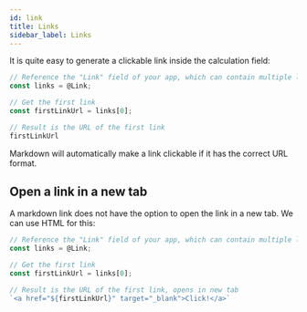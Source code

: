 ```yaml
---
id: link
title: Links
sidebar_label: Links
---
```


It is quite easy to generate a clickable link inside the calculation field:

```ts
// Reference the "Link" field of your app, which can contain multiple links
const links = @Link;

// Get the first link
const firstLinkUrl = links[0];

// Result is the URL of the first link
firstLinkUrl
```

Markdown will automatically make a link clickable if it has the correct URL format.

## Open a link in a new tab

A markdown link does not have the option to open the link in a new tab. We can use HTML for this:

```ts
// Reference the "Link" field of your app, which can contain multiple links
const links = @Link;

// Get the first link
const firstLinkUrl = links[0];

// Result is the URL of the first link, opens in new tab
`<a href="${firstLinkUrl}" target="_blank">Click!</a>`
```
